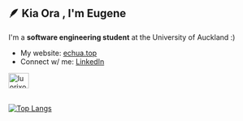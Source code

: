 ## 🪶 Kia Ora , I'm Eugene
I'm a **software engineering student** at the University of Auckland :)

- My website: [echua.top](https://www.echua.top/)
- Connect w/ me: [LinkedIn](https://www.linkedin.com/in/eugene-j-chua/)

<p align="left">
<a href="https://www.linkedin.com/in/eugene-j-chua/" target="blank"><img align="center" src="https://raw.githubusercontent.com/rahuldkjain/github-profile-readme-generator/master/src/images/icons/Social/linked-in-alt.svg" alt="luorixo" height="30" width="40" /></a>
</p>


\
[![Top Langs](https://github-readme-stats.vercel.app/api/top-langs/?username=luorixo&layout=compact&theme=transparent)](https://github.com/anuraghazra/github-readme-stats)
